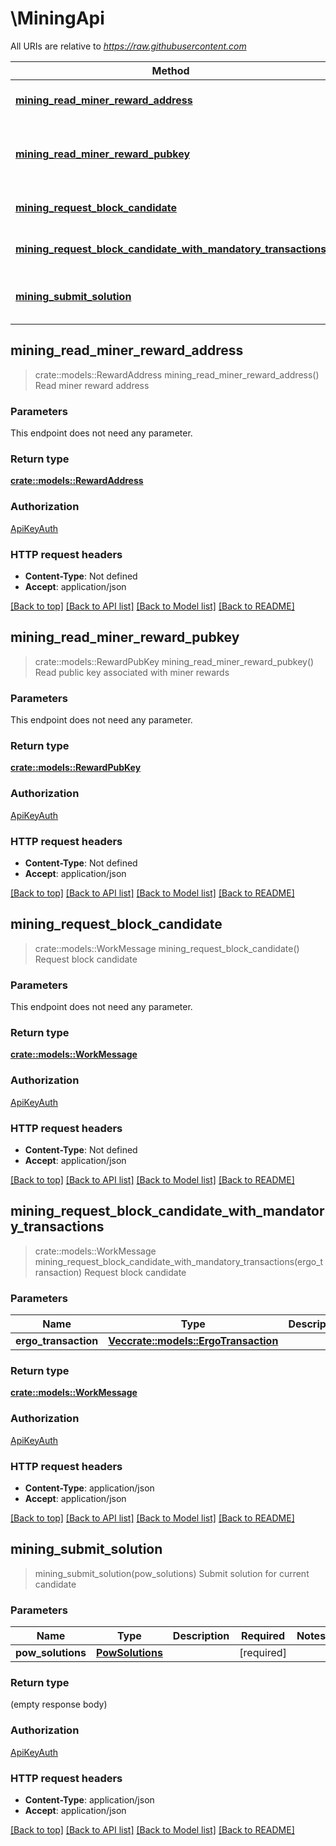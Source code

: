 # \MiningApi

All URIs are relative to *https://raw.githubusercontent.com*

Method | HTTP request | Description
------------- | ------------- | -------------
[**mining_read_miner_reward_address**](MiningApi.md#mining_read_miner_reward_address) | **GET** /mining/rewardAddress | Read miner reward address
[**mining_read_miner_reward_pubkey**](MiningApi.md#mining_read_miner_reward_pubkey) | **GET** /mining/rewardPublicKey | Read public key associated with miner rewards
[**mining_request_block_candidate**](MiningApi.md#mining_request_block_candidate) | **GET** /mining/candidate | Request block candidate
[**mining_request_block_candidate_with_mandatory_transactions**](MiningApi.md#mining_request_block_candidate_with_mandatory_transactions) | **POST** /mining/candidateWithTxs | Request block candidate
[**mining_submit_solution**](MiningApi.md#mining_submit_solution) | **POST** /mining/solution | Submit solution for current candidate



## mining_read_miner_reward_address

> crate::models::RewardAddress mining_read_miner_reward_address()
Read miner reward address

### Parameters

This endpoint does not need any parameter.

### Return type

[**crate::models::RewardAddress**](RewardAddress.md)

### Authorization

[ApiKeyAuth](../README.md#ApiKeyAuth)

### HTTP request headers

- **Content-Type**: Not defined
- **Accept**: application/json

[[Back to top]](#) [[Back to API list]](../README.md#documentation-for-api-endpoints) [[Back to Model list]](../README.md#documentation-for-models) [[Back to README]](../README.md)


## mining_read_miner_reward_pubkey

> crate::models::RewardPubKey mining_read_miner_reward_pubkey()
Read public key associated with miner rewards

### Parameters

This endpoint does not need any parameter.

### Return type

[**crate::models::RewardPubKey**](RewardPubKey.md)

### Authorization

[ApiKeyAuth](../README.md#ApiKeyAuth)

### HTTP request headers

- **Content-Type**: Not defined
- **Accept**: application/json

[[Back to top]](#) [[Back to API list]](../README.md#documentation-for-api-endpoints) [[Back to Model list]](../README.md#documentation-for-models) [[Back to README]](../README.md)


## mining_request_block_candidate

> crate::models::WorkMessage mining_request_block_candidate()
Request block candidate

### Parameters

This endpoint does not need any parameter.

### Return type

[**crate::models::WorkMessage**](WorkMessage.md)

### Authorization

[ApiKeyAuth](../README.md#ApiKeyAuth)

### HTTP request headers

- **Content-Type**: Not defined
- **Accept**: application/json

[[Back to top]](#) [[Back to API list]](../README.md#documentation-for-api-endpoints) [[Back to Model list]](../README.md#documentation-for-models) [[Back to README]](../README.md)


## mining_request_block_candidate_with_mandatory_transactions

> crate::models::WorkMessage mining_request_block_candidate_with_mandatory_transactions(ergo_transaction)
Request block candidate

### Parameters


Name | Type | Description  | Required | Notes
------------- | ------------- | ------------- | ------------- | -------------
**ergo_transaction** | [**Vec<crate::models::ErgoTransaction>**](ErgoTransaction.md) |  | [required] |

### Return type

[**crate::models::WorkMessage**](WorkMessage.md)

### Authorization

[ApiKeyAuth](../README.md#ApiKeyAuth)

### HTTP request headers

- **Content-Type**: application/json
- **Accept**: application/json

[[Back to top]](#) [[Back to API list]](../README.md#documentation-for-api-endpoints) [[Back to Model list]](../README.md#documentation-for-models) [[Back to README]](../README.md)


## mining_submit_solution

> mining_submit_solution(pow_solutions)
Submit solution for current candidate

### Parameters


Name | Type | Description  | Required | Notes
------------- | ------------- | ------------- | ------------- | -------------
**pow_solutions** | [**PowSolutions**](PowSolutions.md) |  | [required] |

### Return type

 (empty response body)

### Authorization

[ApiKeyAuth](../README.md#ApiKeyAuth)

### HTTP request headers

- **Content-Type**: application/json
- **Accept**: application/json

[[Back to top]](#) [[Back to API list]](../README.md#documentation-for-api-endpoints) [[Back to Model list]](../README.md#documentation-for-models) [[Back to README]](../README.md)

